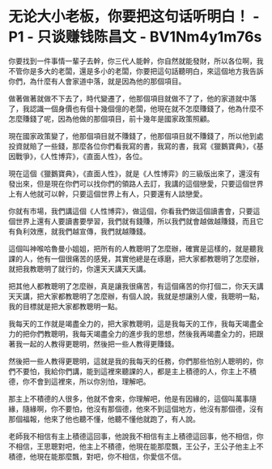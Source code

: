 # 无论大小老板，你要把这句话听明白！ - P1 - 只谈赚钱陈昌文 - BV1Nm4y1m76s

你要找到一件事情一輩子去幹，你三代人能幹，你自然就能發財，所以各位啊，我不管你是多大的老闆，還是多小的老闆，你要把這句話聽明白，來這個地方我告訴你們，為什麼有人會家道中落，就是因為他的那個項目。

做著做著就做不下去了，時代變遷了，他那個項目就做不了了，他的家道就中落了，我認識一個身價也有個十幾個億的老闆，他現在就不怎麼賺錢了，他為什麼不怎麼賺錢了呢，因為他做的那個項目，前十幾年是國家政策照顧。

現在國家政策變了，他那個項目就不賺錢了，他那個項目就不賺錢了，所以他到處投資就賠了一些錢，那麼各位你們看我寫的書，我寫的書，我寫《獵鵝寶典》，《基因戰爭》，《人性博弈》，《直面人性》，各位。

現在這個《獵鵝寶典》，《直面人性》，就是《人性博弈》的三級版出來了，還沒有發出來，但是現在你們可以找你們的領路人去訂，我講的這個戀愛，只要這個世界上有人他就可以幹，只要這個世界上有人，只要還有人談戀愛。

你就有市場，我們講這個《人性博弈》，做這個，你看我們做這個讀書會，只要這個世界上還有人要讀書要學習，我們就有錢賺，所以我們就會越做越賺錢，而且它有負利效應，就我們越宣傳，我們就越賺錢。

這個叫神喉哈魯曼小姐姐，把所有的人教聰明了怎麼辦，確實是這樣的，就是聽我課的人，他有一個很痛苦的感覺，其實他總是在琢磨，把大家都教聰明了怎麼辦，就把我教聰明了就行的，你還天天講天天講。

把其他人都教聰明了怎麼辦，真是讓我很痛苦，有這個痛苦的你打個二，你天天講天天講，把大家都教聰明了怎麼辦，有個人說，我就是想讓別人傻，我聰明一點，我的目標就是把大家都教聰明一點。

我每天的工作就是竭盡全力的，把大家教聰明，這是我每天的工作，我每天竭盡全力的把你們教聰明，我每天竭盡全力的進步我的思想，然後我再竭盡全力的，把跟著我一起的人教得更聰明，然後把一些人教得更賺錢。

然後把一些人教得更聰明，這就是我的我每天的任務，你們那些怕別人聰明的，你們不要怕，我給你們講，能到這裡來聽課的人，都是主上積德的人，你主上不積德，你不會到這裡來，所以你別怕，理解吧。

那主上不積德的人很多，他就不會來，你理解吧，他是有因緣的，這個叫萬事隨緣，隨緣啊，你不要怕，他沒有那個德，他來不到這個地方，他沒有那個德，沒有那個福報，他來了他也聽不懂，他聽不懂他就跑了，有人說。

老師我不相信有主上積德這回事，他說我不相信有主上積德這回事，他不相信，你不相信，王思聰對吧，他主上不積德，他現在能那麼飄，王公子，王公子他主上不積德，他現在能那麼飄，對吧，你不相信，你愛信不信。

